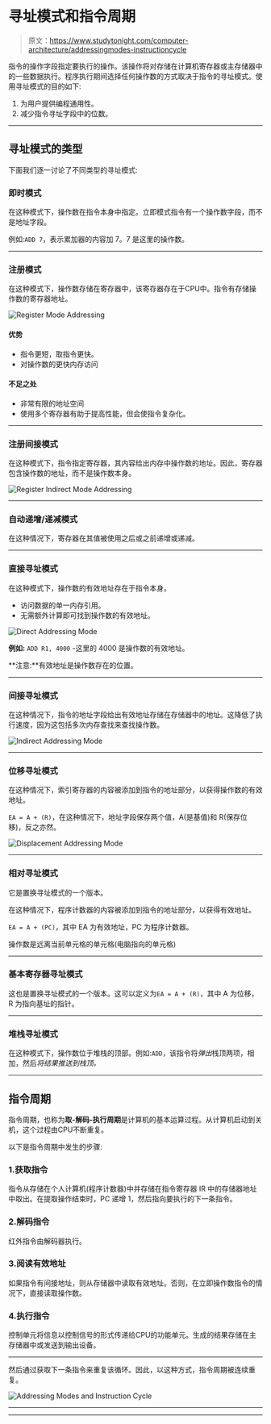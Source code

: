 # 寻址模式和指令周期

> 原文：<https://www.studytonight.com/computer-architecture/addressingmodes-instructioncycle>

指令的操作字段指定要执行的操作。该操作将对存储在计算机寄存器或主存储器中的一些数据执行。程序执行期间选择任何操作数的方式取决于指令的寻址模式。使用寻址模式的目的如下:

1.  为用户提供编程通用性。
2.  减少指令寻址字段中的位数。

* * *

## 寻址模式的类型

下面我们逐一讨论了不同类型的寻址模式:

### 即时模式

在这种模式下，操作数在指令本身中指定。立即模式指令有一个操作数字段，而不是地址字段。

例如:`ADD 7`，表示累加器的内容加 7。7 是这里的操作数。

* * *

### 注册模式

在这种模式下，操作数存储在寄存器中，该寄存器存在于CPU中。指令有存储操作数的寄存器地址。

![Register Mode Addressing](img/6832b8a628848e57ec4a4d504a9c9ec2.png)

#### 优势

*   指令更短，取指令更快。
*   对操作数的更快内存访问

#### 不足之处

*   非常有限的地址空间
*   使用多个寄存器有助于提高性能，但会使指令复杂化。

* * *

### 注册间接模式

在这种模式下，指令指定寄存器，其内容给出内存中操作数的地址。因此，寄存器包含操作数的地址，而不是操作数本身。

![Register Indirect Mode Addressing](img/dd14a6973946806a28c1c6c954440f2c.png)

* * *

### 自动递增/递减模式

在这种情况下，寄存器在其值被使用之后或之前递增或递减。

* * *

### 直接寻址模式

在这种模式下，操作数的有效地址存在于指令本身。

*   访问数据的单一内存引用。
*   无需额外计算即可找到操作数的有效地址。

![Direct Addressing Mode](img/edcf33ece6f18a719ef093ff9fee433f.png)

**例如:** `ADD R1, 4000` -这里的 4000 是操作数的有效地址。

**注意:**有效地址是操作数存在的位置。

* * *

### 间接寻址模式

在这种情况下，指令的地址字段给出有效地址存储在存储器中的地址。这降低了执行速度，因为这包括多次内存查找来查找操作数。

![Indirect Addressing Mode](img/a68627c0d4444a6608dfdd5a87042c82.png)

* * *

### 位移寻址模式

在这种情况下，索引寄存器的内容被添加到指令的地址部分，以获得操作数的有效地址。

`EA = A + (R)`，在这种情况下，地址字段保存两个值，A(是基值)和 R(保存位移)，反之亦然。

![Displacement Addressing Mode](img/9b340bf652a603f5e68160c3eb3ac9b5.png)

* * *

### 相对寻址模式

它是置换寻址模式的一个版本。

在这种情况下，程序计数器的内容被添加到指令的地址部分，以获得有效地址。

`EA = A + (PC)`，其中 EA 为有效地址，PC 为程序计数器。

操作数是远离当前单元格的单元格(电脑指向的单元格)

* * *

### 基本寄存器寻址模式

这也是置换寻址模式的一个版本。这可以定义为`EA = A + (R)`，其中 A 为位移，R 为指向基址的指针。

* * *

### 堆栈寻址模式

在这种模式下，操作数位于堆栈的顶部。例如:`ADD`，该指令将*弹出*栈顶两项，相加，然后*将结果推送到栈顶。*

* * *

## 指令周期

指令周期，也称为**取-解码-执行周期**是计算机的基本运算过程。从计算机启动到关机，这个过程由CPU不断重复。

以下是指令周期中发生的步骤:

### 1.获取指令

指令从存储在个人计算机(程序计数器)中并存储在指令寄存器 IR 中的存储器地址中取出。在提取操作结束时，PC 递增 1，然后指向要执行的下一条指令。

### 2.解码指令

红外指令由解码器执行。

### 3.阅读有效地址

如果指令有间接地址，则从存储器中读取有效地址。否则，在立即操作数指令的情况下，直接读取操作数。

### 4.执行指令

控制单元将信息以控制信号的形式传递给CPU的功能单元。生成的结果存储在主存储器中或发送到输出设备。

* * *

然后通过获取下一条指令来重复该循环。因此，以这种方式，指令周期被连续重复。

![Addressing Modes and Instruction Cycle](img/a0052bce1d57a174a3dc18b685975e03.png)

* * *

* * *